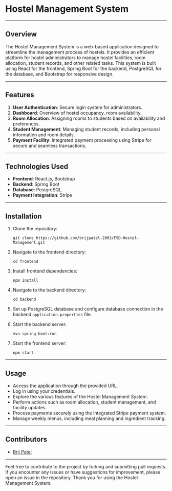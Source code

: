 # Hostel Management System

---

## Overview

The Hostel Management System is a web-based application designed to streamline the management process of hostels. It provides an efficient platform for hostel administrators to manage hostel facilities, room allocation, student records, and other related tasks. This system is built using React for the frontend, Spring Boot for the backend, PostgreSQL for the database, and Bootstrap for responsive design.

---

## Features

1. **User Authentication**: Secure login system for  administrators.
2. **Dashboard**: Overview of hostel occupancy, room availability.
3. **Room Allocation**: Assigning rooms to students based on availability and preferences.
4. **Student Management**: Managing student records, including personal information and room details.
5. **Payment Facility**: Integrated payment processing using Stripe for secure and seamless transactions.


---

## Technologies Used

- **Frontend**: React.js, Bootstrap
- **Backend**: Spring Boot
- **Database**: PostgreSQL
- **Payment Integration**: Stripe

---

## Installation

1. Clone the repository:
    ```
    git clone https://github.com/brijpatel-2003/FSD-Hostel-Management.git
    ```

2. Navigate to the frontend directory:
    ```
    cd frontend
    ```

3. Install frontend dependencies:
    ```
    npm install
    ```

4. Navigate to the backend directory:
    ```
    cd backend
    ```



6. Set up PostgreSQL database and configure database connection in the backend `application.properties` file.

7. Start the backend server:
    ```
    mvn spring-boot:run
    ```

8. Start the frontend server:
    ```
    npm start
    ```

---

## Usage

- Access the application through the provided URL.
- Log in using your credentials.
- Explore the various features of the Hostel Management System.
- Perform actions such as room allocation, student management, and facility updates.
- Process payments securely using the integrated Stripe payment system.
-  Manage weekly menus, including meal planning and ingredient tracking.

---

## Contributors

- [Brij Patel](https://github.com/brijpatel-2003)

---

Feel free to contribute to the project by forking and submitting pull requests. If you encounter any issues or have suggestions for improvement, please open an issue in the repository. Thank you for using the Hostel Management System.

